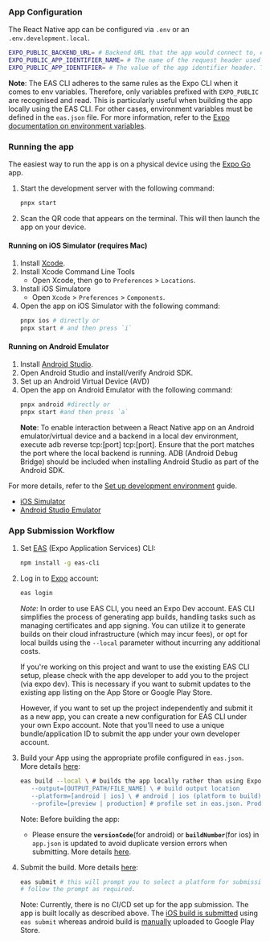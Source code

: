 ### App Configuration

The React Native app can be configured via `.env` or an `.env.development.local`.

```bash
EXPO_PUBLIC_BACKEND_URL= # Backend URL that the app would connect to, e.g., 'http://localhost:5735'.
EXPO_PUBLIC_APP_IDENTIFIER_NAME= # The name of the request header used to identify the app, e.g., 'X-App-Identifier'. This header will be included in all API requests made by the app.
EXPO_PUBLIC_APP_IDENTIFIER= # The value of the app identifier header. This is used to verify that API requests are coming from the app.
```

**Note**: The EAS CLI adheres to the same rules as the Expo CLI when it comes to env variables. Therefore, only variables prefixed with `EXPO_PUBLIC` are recognised and read. This is particularly useful when building the app locally using the EAS CLI. For other cases, environment variables must be defined in the `eas.json` file. For more information, refer to the [Expo documentation on environment variables](https://docs.expo.dev/guides/environment-variables/).

### Running the app

The easiest way to run the app is on a physical device using the [Expo Go](https://expo.dev/go) app.

1. Start the development server with the following command:
   ```bash
   pnpx start
   ```
1. Scan the QR code that appears on the terminal. This will then launch the app on your device.

#### Running on iOS Simulator (requires Mac)

1. Install [Xcode](https://developer.apple.com/xcode/).
1. Install Xcode Command Line Tools
   - Open Xcode, then go to `Preferences` > `Locations`.
1. Install iOS Simulatore
   - Open `Xcode` > `Preferences` > `Components`.
1. Open the app on iOS Simulator with the following command:
   ```bash
   pnpx ios # directly or
   pnpx start # and then press `i`
   ```

#### Running on Android Emulator

1. Install [Android Studio](https://developer.android.com/studio).
1. Open Android Studio and install/verify Android SDK.
1. Set up an Android Virtual Device (AVD)
1. Open the app on Android Emulator with the following command:
   ```bash
   pnpx android #directly or
   pnpx start #and then press `a`
   ```
   **Note**: To enable interaction between a React Native app on an Android emulator/virtual device and a backend in a local dev environment, execute adb reverse tcp:[port] tcp:[port]. Ensure that the port matches the port where the local backend is running. ADB (Android Debug Bridge) should be included when installing Android Studio as part of the Android SDK.

For more details, refer to the [Set up development environment](https://docs.expo.dev/guides/local-app-development/#android) guide.

- [iOS Simulator](https://docs.expo.dev/workflow/ios-simulator/)
- [Android Studio Emulator](https://docs.expo.dev/workflow/android-studio-emulator/)

### App Submission Workflow

1. Set [EAS](https://docs.expo.dev/eas/) (Expo Application Services) CLI:
   ```bash
   npm install -g eas-cli
   ```
1. Log in to [Expo](https://expo.dev/) account:

   ```bash
   eas login
   ```

   _Note_: In order to use EAS CLI, you need an Expo Dev account. EAS CLI simplifies the process of generating app builds, handling tasks such as managing certificates and app signing. You can utilize it to generate builds on their cloud infrastructure (which may incur fees), or opt for local builds using the `--local` parameter without incurring any additional costs.

   If you're working on this project and want to use the existing EAS CLI setup, please check with the app developer to add you to the project (via expo dev). This is necessary if you want to submit updates to the existing app listing on the App Store or Google Play Store.

   However, if you want to set up the project independently and submit it as a new app, you can create a new configuration for EAS CLI under your own Expo account. Note that you'll need to use a unique bundle/application ID to submit the app under your own developer account.

1. Build your App using the appropriate profile configured in `eas.json`. More details [here](https://docs.expo.dev/build/introduction/):

   ```bash
   eas build --local \ # builds the app locally rather than using Expo's cloud
      --output=[OUTPUT_PATH/FILE_NAME] \ # build output location
      --platform=[android | ios] \ # android | ios (platform to build)
      --profile=[preview | production] # profile set in eas.json. Production to be used for submission
   ```

   Note: Before building the app:

   - Please ensure the **`versionCode`**(for android) or **`buildNumber`**(for ios) in `app.json` is updated to avoid duplicate version errors when submitting. More details [here](https://docs.expo.dev/build-reference/app-versions/).

1. Submit the build. More details [here](https://docs.expo.dev/submit/introduction/):
   ```bash
   eas submit # this will prompt you to select a platform for submission.
   # follow the prompt as required.
   ```
   Note: Currently, there is no CI/CD set up for the app submission. The app is built locally as described above. The [iOS build is submitted](https://docs.expo.dev/submit/ios/) using `eas submit` whereas android build is [manually](https://github.com/expo/fyi/blob/main/first-android-submission.md) uploaded to Google Play Store.

